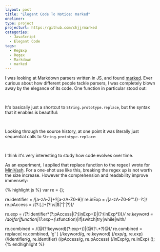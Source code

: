 ```yaml
---
layout: post
title: "Elegant Code To Notice: marked"
oneliner: 
type: project
projecturl: https://github.com/chjj/marked 
categories:
  - JavaScript
  - Elegant Code
tags:
  - RegExp
  - Regex
  - Markdown
  - marked
---
```


I was looking at Markdown parsers written in JS, and found [marked][]. Ever curious about how different people tackle parsers, I was completely blown away by the elegance of its code. One function in particular stood out:

<div class="highlight" data-ghuserrepo="chjj/marked"
	data-ghpath="lib/marked.js"
	data-ghref="1a2b02c6695527bd54c4fdd1bfa2f3a4dd64ffc8"
	data-ghlines="698-706"
	data-ghtabsize="2">&nbsp;
</div>

It's basically just a shortcut to `String.prototype.replace`, but the syntax that it enables is beautiful:

<div class="highlight" data-ghuserrepo="chjj/marked"
	data-ghpath="lib/marked.js"
	data-ghref="1a2b02c6695527bd54c4fdd1bfa2f3a4dd64ffc8"
	data-ghlines="27-31"
	data-ghtabsize="2">&nbsp;
</div>

Looking through the source history, at one point it was literally just sequential calls to `String.prototype.replace`:

<div class="highlight" data-ghuserrepo="chjj/marked"
	data-ghpath="lib/marked.js"
	data-ghref="7f9fd628af2b24a98ab7b998edf0c28ab145be18"
	data-ghlines="27-46"
	data-ghtabsize="2">&nbsp;
</div>

I think it's very interesting to study how code evolves over time.

As an experiment, I applied that replace function to the regex I wrote for [MiniVash][]. For a one-shot use like this, breaking the regex up is not worth the size increase. However the comprehension and readability improve immensely:

{% highlight js %}
var re = {};

re.identifier = /[a-zA-Z]+?[a-zA-Z0-9]/
re.inExp = /[a-zA-Z0-9'".()=?:]/
re.pAccess = /(?:[.]+(?!\s|$|"|'|\?))/

re.exp = /(?:identifier*(?:pAccess|(?:\[inExp+\])|(?:\(inExp*\)))*)/
re.keyword = /do|for|function|(?:exp+\(\s*function)|if|switch|try|while|with/

re.combined = /(@(?!keyword)(?:exp+))|(@\(?:.*?\)@)/
re.combined = replace( re.combined, 'g' )
	(/keyword/g, re.keyword)
	(/exp/g, re.exp)
	(/identifier/g, re.identifier)
	(/pAccess/g, re.pAccess)
	(/inExp/g, re.inExp)
	();
{% endhighlight %}

[MiniVash]: https://kirbysayshi.com/2012/08/20/my-longest-regex-minivash.html
[marked]: https://github.com/chjj/marked
